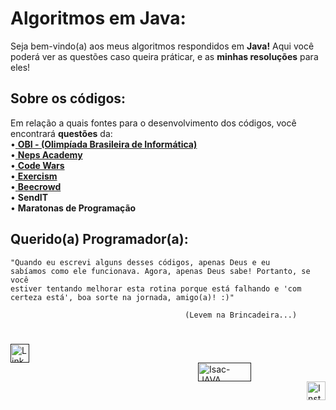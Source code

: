 # Algoritmos em Java:
Seja bem-vindo(a) aos meus algoritmos respondidos em **Java!** Aqui você poderá ver as questões caso queira práticar, e as **minhas resoluções** para eles! 

## Sobre os códigos:
Em relação a quais fontes para o desenvolvimento dos códigos, você encontrará **questões** da: <br>
•<a href="https://olimpiada.ic.unicamp.br/">  <u>**OBI - (Olimpíada Brasileira de Informática)**</u></a> <br>
•<a href="https://neps.academy/br/">  **Neps Academy**</a> <br>
•<a href="https://www.codewars.com/"> **Code Wars**</a> <br>
•<a href="https://exercism.org/"> **Exercism**</a> <br>
•<a href="https://www.beecrowd.com.br/judge/pt/"> **Beecrowd**</a> <br>
• **SendIT** <br>
• **Maratonas de Programação**

## **Querido(a) Programador(a):**

   <code>"Quando eu escrevi alguns desses códigos, apenas Deus e eu sabíamos como ele funcionava. Agora, apenas Deus sabe!
Portanto, se você estiver tentando melhorar esta rotina porque está falhando e 'com certeza está', boa sorte na jornada, amigo(a)! :)"</code>
                                                         
                                           (Levem na Brincadeira...)

#
 <a href="" target="_blank"><img align="left" alt="Linkedin" height="30" src="https://img.shields.io/badge/linkedin-1a1b27.svg?&style=for-the-badge&logo=linkedin&logoColor=blue" target="_blank"></a>
  <a href="" target="_blank"><img target="_blank"> <img src="https://img.shields.io/badge/Java-1a1b27?style=for-the-badge&logo=java&logoColor=fc1723" align="center" alt="Isac-JAVA" height="30" width="85" hspace="300" target="_blank"></a>
  <a href="https://www.instagram.com/isacbm_/" target="_blank"><img align="right" alt="Instagram" height="30" src="https://img.shields.io/badge/Instagram-1a1b27?style=for-the-badge&logo=instagram&logoColor=hotpink" target="_blank"></a>
